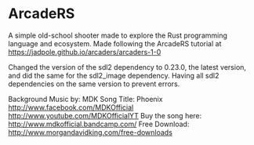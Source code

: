 # ArcadeRS

A simple old-school shooter made to explore the Rust programming language and ecosystem.
Made following the ArcadeRS tutorial at https://jadpole.github.io/arcaders/arcaders-1-0

Changed the version of the sdl2 dependency to 0.23.0, the latest version, and did the same for the sdl2_image dependency.
Having all sdl2 dependencies on the same version to prevent errors. 

Background Music by: MDK
Song Title: Phoenix
http://www.facebook.com/MDKOfficial
http://www.youtube.com/MDKOfficialYT
Buy the song here: http://www.mdkofficial.bandcamp.com/
Free Download: http://www.morgandavidking.com/free-downloads
